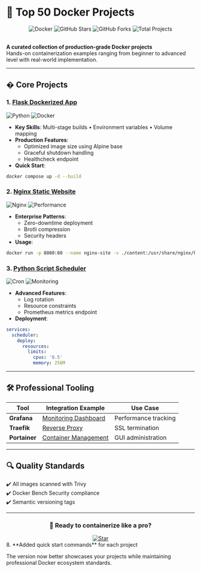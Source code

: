# 🚀 Top 50 Docker Projects  

<div align="center">
  <img src="https://img.shields.io/badge/Docker-2496ED?style=for-the-badge&logo=docker&logoColor=white" alt="Docker">
  <img src="https://img.shields.io/github/stars/saeedmfat/top-50-docker-projects?style=for-the-badge" alt="GitHub Stars">
  <img src="https://img.shields.io/github/forks/saeedmfat/top-50-docker-projects?style=for-the-badge" alt="GitHub Forks">
  <img src="https://img.shields.io/badge/Projects-50+-success?style=for-the-badge" alt="Total Projects">
</div>

<br>

**A curated collection of production-grade Docker projects**  
Hands-on containerization examples ranging from beginner to advanced level with real-world implementation.

---

## � Core Projects

### 1. [Flask Dockerized App](https://github.com/saeedmfat/flask-docker-app)
![Python](https://img.shields.io/badge/Python-3.9%2B-blue)
![Docker](https://img.shields.io/badge/Docker-Container-orange)
- **Key Skills**: Multi-stage builds • Environment variables • Volume mapping
- **Production Features**:
  - Optimized image size using Alpine base
  - Graceful shutdown handling
  - Healthcheck endpoint
- **Quick Start**:
```bash
docker compose up -d --build
```

### 2. [Nginx Static Website](https://github.com/saeedmfat/Nginx-Static-Website)
![Nginx](https://img.shields.io/badge/Nginx-1.25%2B-green)
![Performance](https://img.shields.io/badge/Optimized-A%2B-yellow)
- **Enterprise Patterns**:
  - Zero-downtime deployment
  - Brotli compression
  - Security headers
- **Usage**:
```bash
docker run -p 8080:80 --name nginx-site -v ./content:/usr/share/nginx/html:ro nginx
```

### 3. [Python Script Scheduler](https://github.com/saeedmfat/Python-Script-Scheduler-by-using-docker-fast-api-monitoring-)
![Cron](https://img.shields.io/badge/Cron-vixie-red)
![Monitoring](https://img.shields.io/badge/Prometheus-Enabled-blue)
- **Advanced Features**:
  - Log rotation
  - Resource constraints
  - Prometheus metrics endpoint
- **Deployment**:
```yaml
services:
  scheduler:
    deploy:
      resources:
        limits:
          cpus: '0.5'
          memory: 256M
```

---

## 🛠 Professional Tooling

| Tool | Integration Example | Use Case |
|------|---------------------|----------|
| **Grafana** | [Monitoring Dashboard]() | Performance tracking |
| **Traefik** | [Reverse Proxy]() | SSL termination |
| **Portainer** | [Container Management]() | GUI administration |

---

## 🔍 Quality Standards

✔️ All images scanned with Trivy  
✔️ Docker Bench Security compliance  
✔️ Semantic versioning tags  

---

<div align="center">
  <h3>🐳 Ready to containerize like a pro?</h3>
  <a href="https://github.com/saeedmfat/top-50-docker-projects/stargazers">
    <img src="https://img.shields.io/github/stars/saeedmfat/top-50-docker-projects?style=social" alt="Star">
  </a>
</div>
8. **Added quick start commands** for each project

The version now better showcases your projects while maintaining professional Docker ecosystem standards.
